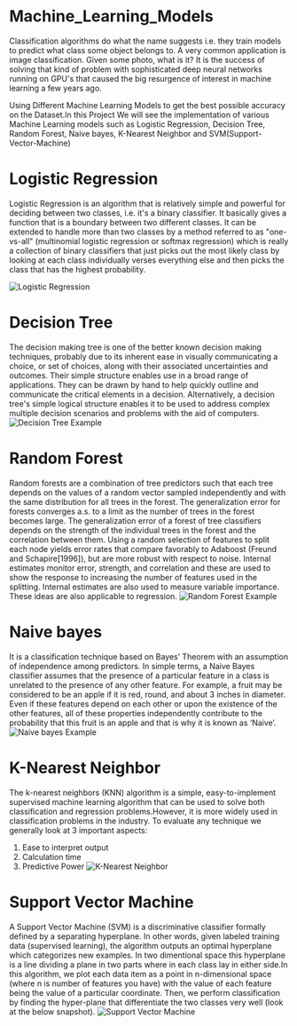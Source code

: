 # Machine_Learning_Models
Classification algorithms do what the name suggests i.e. they train models to predict what class some object belongs to. A very common application is image classification. Given some photo, what is it? It is the success of solving that kind of problem with sophisticated deep neural networks running on GPU's that caused the big resurgence of interest in machine learning a few years ago.

Using Different Machine Learning Models to get the best possible accuracy on the Dataset.In this Project We will see the implementation of various Machine Learning models such as
Logistic Regression, Decision Tree, Random Forest, Naive bayes, K-Nearest Neighbor and SVM(Support-Vector-Machine)

# Logistic Regression
Logistic Regression is an algorithm that is relatively simple and powerful for deciding between two classes, i.e. it's a binary classifier. It basically gives a function that is a boundary between two different classes. It can be extended to handle more than two classes by a method referred to as "one-vs-all" (multinomial logistic regression or softmax regression) which is really a collection of binary classifiers that just picks out the most likely class by looking at each class individually verses everything else and then picks the class that has the highest probability.

![Logistic Regression](http://storage.ning.com/topology/rest/1.0/file/get/2808358994?profile=original)

# Decision Tree
The decision making tree is one of the better known decision making techniques, probably due to its inherent ease in visually communicating a choice, or set of choices, along with their associated uncertainties and outcomes. Their simple structure enables use in a broad range of applications. They can be drawn by hand to help quickly outline and communicate the critical elements in a decision. Alternatively, a decision tree's simple logical structure enables it to be used to address complex multiple decision scenarios and problems with the aid of computers.
![Decision Tree Example](https://miro.medium.com/max/2000/1*WerHJ14JQAd3j8ASaVjAhw.jpeg)

# Random Forest

Random forests are a combination of tree predictors such that each tree depends on the values of a random vector sampled independently and with the same distribution for all trees in the forest. The generalization error for forests converges a.s. to a limit as the number of trees in the forest becomes large. The generalization error of a forest of tree classifiers depends on the strength of the individual trees in the forest and the correlation between them. Using a random selection of features to split each node yields error rates that compare favorably to Adaboost (Freund and Schapire[1996]), but are more robust with respect to noise. Internal estimates monitor error, strength, and correlation and these are used to show the response to increasing the number of features used in the splitting. Internal estimates are also used to measure variable importance. These ideas are also applicable to regression.
![Random Forest Example](https://miro.medium.com/max/1170/1*58f1CZ8M4il0OZYg2oRN4w.png)

# Naive bayes

It is a classification technique based on Bayes’ Theorem with an assumption of independence among predictors. In simple terms, a Naive Bayes classifier assumes that the presence of a particular feature in a class is unrelated to the presence of any other feature.
For example, a fruit may be considered to be an apple if it is red, round, and about 3 inches in diameter. Even if these features depend on each other or upon the existence of the other features, all of these properties independently contribute to the probability that this fruit is an apple and that is why it is known as ‘Naive’.
![Naive bayes Example](https://s3.ap-south-1.amazonaws.com/techleer/204.png)

# K-Nearest Neighbor
The k-nearest neighbors (KNN) algorithm is a simple, easy-to-implement supervised machine learning algorithm that can be used to solve both classification and regression problems.However, it is more widely used in classification problems in the industry. To evaluate any technique we generally look at 3 important aspects:
1. Ease to interpret output
2. Calculation time
3. Predictive Power
![K-Nearest Neighbor](http://res.cloudinary.com/dyd911kmh/image/upload/f_auto,q_auto:best/v1531424125/KNN_final1_ibdm8a.png)

# Support Vector Machine
A Support Vector Machine (SVM) is a discriminative classifier formally defined by a separating hyperplane. In other words, given labeled training data (supervised learning), the algorithm outputs an optimal hyperplane which categorizes new examples. In two dimentional space this hyperplane is a line dividing a plane in two parts where in each class lay in either side.In this algorithm, we plot each data item as a point in n-dimensional space (where n is number of features you have) with the value of each feature being the value of a particular coordinate. Then, we perform classification by finding the hyper-plane that differentiate the two classes very well (look at the below snapshot).
![Support Vector Machine](https://miro.medium.com/max/1200/1*06GSco3ItM3gwW2scY6Tmg.png)

